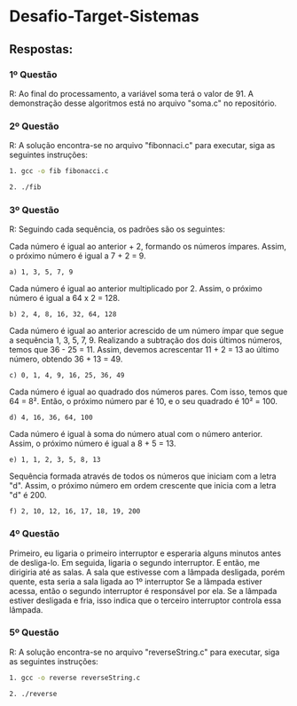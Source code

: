 # Desafio-Target-Sistemas

## Respostas:

### 1º Questão

R: Ao final do processamento, a variável soma terá o valor de 91. A demonstração desse algoritmos está no arquivo "soma.c" no repositório.


### 2º Questão

R: A solução encontra-se no arquivo "fibonnaci.c" para executar, siga as seguintes instruções:

```bash
1. gcc -o fib fibonacci.c

2. ./fib

```

### 3º Questão

R: Seguindo cada sequência, os padrões são os seguintes:

Cada número é igual ao anterior + 2, formando os números ímpares. Assim, o próximo número é igual a 7 + 2 = 9.

    a) 1, 3, 5, 7, 9


Cada número é igual ao anterior multiplicado por 2. Assim, o próximo número é igual a 64 x 2 = 128.

    b) 2, 4, 8, 16, 32, 64, 128


Cada número é igual ao anterior acrescido de um número ímpar que segue a sequência 1, 3, 5, 7, 9. Realizando a subtração dos dois últimos números, temos que 36 - 25 = 11. Assim, devemos acrescentar 11 + 2 = 13 ao último número, obtendo 36 + 13 = 49.

    c) 0, 1, 4, 9, 16, 25, 36, 49

Cada número é igual ao quadrado dos números pares. Com isso, temos que 64 = 8². Então, o próximo número par é 10, e o seu quadrado é 10² = 100.

    d) 4, 16, 36, 64, 100

Cada número é igual à soma do número atual com o número anterior. Assim, o próximo número é igual a 8 + 5 = 13.

    e) 1, 1, 2, 3, 5, 8, 13

Sequência formada através de todos os números que iniciam com a letra "d". Assim, o próximo número em ordem crescente que inicia com a letra "d" é 200.

    f) 2, 10, 12, 16, 17, 18, 19, 200

### 4º Questão

Primeiro, eu ligaria o primeiro interruptor e esperaria alguns minutos antes de desliga-lo.
Em seguida, ligaria o segundo interruptor.
E então, me dirigiria até as salas.
A sala que estivesse com a lâmpada desligada, porém quente, esta seria a sala ligada ao 1º interruptor
Se a lâmpada estiver acessa, então o segundo interruptor é responsável por ela.
Se a lâmpada estiver desligada e fria, isso indica que o terceiro interruptor controla essa lâmpada.

### 5º Questão

R: A solução encontra-se no arquivo "reverseString.c" para executar, siga as seguintes instruções:

```bash
1. gcc -o reverse reverseString.c

2. ./reverse

```
